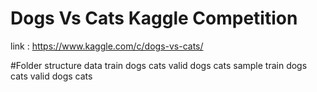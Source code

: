# Dogs Vs Cats Kaggle Competition
link : https://www.kaggle.com/c/dogs-vs-cats/

#Folder structure
data
	train
		dogs
		cats
	valid
		dogs
		cats
	sample
		train
			dogs
			cats
		valid
			dogs
			cats 

